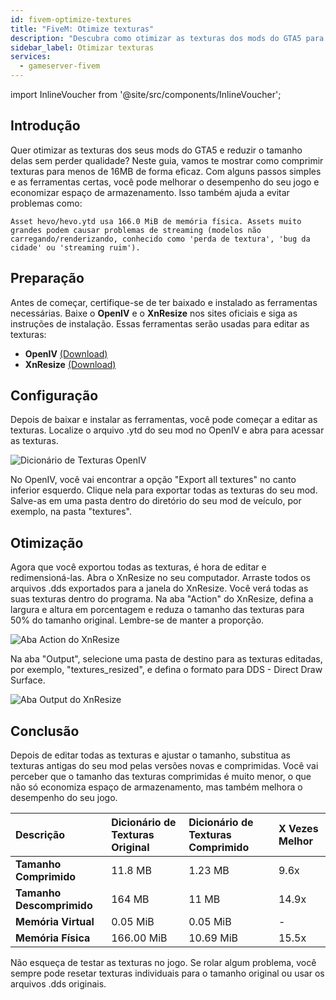 ```yaml
---
id: fivem-optimize-textures
title: "FiveM: Otimize texturas"
description: "Descubra como otimizar as texturas dos mods do GTA5 para reduzir o tamanho e melhorar o desempenho do jogo → Saiba mais agora"
sidebar_label: Otimizar texturas
services:
  - gameserver-fivem
---
```


import InlineVoucher from '@site/src/components/InlineVoucher';

## Introdução
Quer otimizar as texturas dos seus mods do GTA5 e reduzir o tamanho delas sem perder qualidade? Neste guia, vamos te mostrar como comprimir texturas para menos de 16MB de forma eficaz. Com alguns passos simples e as ferramentas certas, você pode melhorar o desempenho do seu jogo e economizar espaço de armazenamento. Isso também ajuda a evitar problemas como:

```
Asset hevo/hevo.ytd usa 166.0 MiB de memória física. Assets muito grandes podem causar problemas de streaming (modelos não carregando/renderizando, conhecido como 'perda de textura', 'bug da cidade' ou 'streaming ruim').
```

<InlineVoucher />


## Preparação

Antes de começar, certifique-se de ter baixado e instalado as ferramentas necessárias. Baixe o **OpenIV** e o **XnResize** nos sites oficiais e siga as instruções de instalação. Essas ferramentas serão usadas para editar as texturas:

- **OpenIV**  [(Download)](https://openiv.com/)
- **XnResize** [(Download)](https://www.xnview.com/en/xnresize/#downloads)



## Configuração
Depois de baixar e instalar as ferramentas, você pode começar a editar as texturas. Localize o arquivo .ytd do seu mod no OpenIV e abra para acessar as texturas.

![Dicionário de Texturas OpenIV](https://screensaver01.zap-hosting.com/index.php/s/K879XfYoR4sqN6d/preview) 

No OpenIV, você vai encontrar a opção "Export all textures" no canto inferior esquerdo. Clique nela para exportar todas as texturas do seu mod. Salve-as em uma pasta dentro do diretório do seu mod de veículo, por exemplo, na pasta "textures". 



## Otimização

Agora que você exportou todas as texturas, é hora de editar e redimensioná-las. Abra o XnResize no seu computador. Arraste todos os arquivos .dds exportados para a janela do XnResize. Você verá todas as suas texturas dentro do programa. Na aba "Action" do XnResize, defina a largura e altura em porcentagem e reduza o tamanho das texturas para 50% do tamanho original. Lembre-se de manter a proporção.

![Aba Action do XnResize](https://screensaver01.zap-hosting.com/index.php/s/sQMq7goPYDb89cM/preview)



Na aba "Output", selecione uma pasta de destino para as texturas editadas, por exemplo, "textures_resized", e defina o formato para DDS - Direct Draw Surface.

![Aba Output do XnResize](https://screensaver01.zap-hosting.com/index.php/s/Do927b2WQsYTszN/preview)



## Conclusão
Depois de editar todas as texturas e ajustar o tamanho, substitua as texturas antigas do seu mod pelas versões novas e comprimidas. Você vai perceber que o tamanho das texturas comprimidas é muito menor, o que não só economiza espaço de armazenamento, mas também melhora o desempenho do seu jogo.

| **Descrição**            | **Dicionário de Texturas Original** | Dicionário de Texturas Comprimido | X Vezes Melhor     |
| :-------------------------- | :------------------------------ | :---------------------------- | :----------------- |
| **Tamanho Comprimido**         | 11.8 MB                         | 1.23 MB                        | 9.6x               |
| **Tamanho Descomprimido**       | 164 MB                          | 11 MB                          | 14.9x              |
| **Memória Virtual**          | 0.05 MiB                        | 0.05 MiB                       | -                  |
| **Memória Física**         | 166.00 MiB                      | 10.69 MiB                      | 15.5x              |

Não esqueça de testar as texturas no jogo. Se rolar algum problema, você sempre pode resetar texturas individuais para o tamanho original ou usar os arquivos .dds originais.

<InlineVoucher />